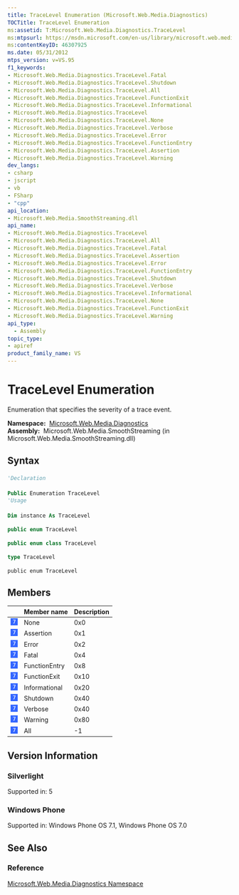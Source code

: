 ```yaml
---
title: TraceLevel Enumeration (Microsoft.Web.Media.Diagnostics)
TOCTitle: TraceLevel Enumeration
ms:assetid: T:Microsoft.Web.Media.Diagnostics.TraceLevel
ms:mtpsurl: https://msdn.microsoft.com/en-us/library/microsoft.web.media.diagnostics.tracelevel(v=VS.95)
ms:contentKeyID: 46307925
ms.date: 05/31/2012
mtps_version: v=VS.95
f1_keywords:
- Microsoft.Web.Media.Diagnostics.TraceLevel.Fatal
- Microsoft.Web.Media.Diagnostics.TraceLevel.Shutdown
- Microsoft.Web.Media.Diagnostics.TraceLevel.All
- Microsoft.Web.Media.Diagnostics.TraceLevel.FunctionExit
- Microsoft.Web.Media.Diagnostics.TraceLevel.Informational
- Microsoft.Web.Media.Diagnostics.TraceLevel
- Microsoft.Web.Media.Diagnostics.TraceLevel.None
- Microsoft.Web.Media.Diagnostics.TraceLevel.Verbose
- Microsoft.Web.Media.Diagnostics.TraceLevel.Error
- Microsoft.Web.Media.Diagnostics.TraceLevel.FunctionEntry
- Microsoft.Web.Media.Diagnostics.TraceLevel.Assertion
- Microsoft.Web.Media.Diagnostics.TraceLevel.Warning
dev_langs:
- csharp
- jscript
- vb
- FSharp
- "cpp"
api_location:
- Microsoft.Web.Media.SmoothStreaming.dll
api_name:
- Microsoft.Web.Media.Diagnostics.TraceLevel
- Microsoft.Web.Media.Diagnostics.TraceLevel.All
- Microsoft.Web.Media.Diagnostics.TraceLevel.Fatal
- Microsoft.Web.Media.Diagnostics.TraceLevel.Assertion
- Microsoft.Web.Media.Diagnostics.TraceLevel.Error
- Microsoft.Web.Media.Diagnostics.TraceLevel.FunctionEntry
- Microsoft.Web.Media.Diagnostics.TraceLevel.Shutdown
- Microsoft.Web.Media.Diagnostics.TraceLevel.Verbose
- Microsoft.Web.Media.Diagnostics.TraceLevel.Informational
- Microsoft.Web.Media.Diagnostics.TraceLevel.None
- Microsoft.Web.Media.Diagnostics.TraceLevel.FunctionExit
- Microsoft.Web.Media.Diagnostics.TraceLevel.Warning
api_type:
  - Assembly
topic_type:
- apiref
product_family_name: VS
---
```


# TraceLevel Enumeration

Enumeration that specifies the severity of a trace event.

**Namespace:**  [Microsoft.Web.Media.Diagnostics](microsoft-web-media-diagnostics-namespace_1.md)  
**Assembly:**  Microsoft.Web.Media.SmoothStreaming (in Microsoft.Web.Media.SmoothStreaming.dll)

## Syntax

```vb
'Declaration

Public Enumeration TraceLevel
'Usage

Dim instance As TraceLevel
```

```csharp
public enum TraceLevel
```

```cpp
public enum class TraceLevel
```

``` fsharp
type TraceLevel
```

```jscript
public enum TraceLevel
```

## Members

||Member name|Description|
|--- |--- |--- |
|![Supported by Windows Phone](images/Ff728255.slMobile(VS.95).gif "Supported by Windows Phone")|None|0x0|
|![Supported by Windows Phone](images/Ff728255.slMobile(VS.95).gif "Supported by Windows Phone")|Assertion|0x1|
|![Supported by Windows Phone](images/Ff728255.slMobile(VS.95).gif "Supported by Windows Phone")|Error|0x2|
|![Supported by Windows Phone](images/Ff728255.slMobile(VS.95).gif "Supported by Windows Phone")|Fatal|0x4|
|![Supported by Windows Phone](images/Ff728255.slMobile(VS.95).gif "Supported by Windows Phone")|FunctionEntry|0x8|
|![Supported by Windows Phone](images/Ff728255.slMobile(VS.95).gif "Supported by Windows Phone")|FunctionExit|0x10|
|![Supported by Windows Phone](images/Ff728255.slMobile(VS.95).gif "Supported by Windows Phone")|Informational|0x20|
|![Supported by Windows Phone](images/Ff728255.slMobile(VS.95).gif "Supported by Windows Phone")|Shutdown|0x40|
|![Supported by Windows Phone](images/Ff728255.slMobile(VS.95).gif "Supported by Windows Phone")|Verbose|0x40|
|![Supported by Windows Phone](images/Ff728255.slMobile(VS.95).gif "Supported by Windows Phone")|Warning|0x80|
|![Supported by Windows Phone](images/Ff728255.slMobile(VS.95).gif "Supported by Windows Phone")|All|-1|


## Version Information

### Silverlight

Supported in: 5  

### Windows Phone

Supported in: Windows Phone OS 7.1, Windows Phone OS 7.0  

## See Also

### Reference

[Microsoft.Web.Media.Diagnostics Namespace](microsoft-web-media-diagnostics-namespace_1.md)

